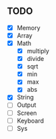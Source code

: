 ## TODO
- [x] Memory
- [x] Array
- [x] Math
    - [x] multiply
    - [x] divide
    - [x] sqrt
    - [x] min
    - [x] max
    - [x] abs
- [x] String
- [ ] Output
- [ ] Screen
- [ ] Keyboard
- [ ] Sys
